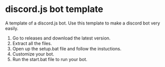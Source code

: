 # discord.js bot template
A template of a discord.js bot.
Use this template to make a discord bot very easily.

1. Go to releases and download the latest version.
2. Extract all the files.
3. Open up the setup.bat file and follow the instuctions.
4. Customize your bot.
5. Run the start.bat file to run your bot.
